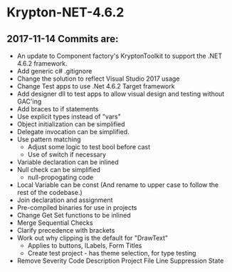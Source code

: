 # Krypton-NET-4.6.2

## 2017-11-14 Commits are:
* An update to Component factory's KryptonToolkit to support the .NET 4.6.2 framework.
* Add generic c# .gitignore
* Change the solution to reflect Visual Studio 2017 usage
* Change Test apps to use .Net 4.6.2 Target framework
* Add designer dll to test apps to allow visual design and testing without GAC'ing
* Add braces to if statements
* Use explicit types instead of "vars"
* Object initialization can be simplified
* Delegate invocation can be simplified.
* Use pattern matching 
  - Adjust some logic to test bool before cast
  - Use of switch if necessary
* Variable declaration can be inlined
* Null check can be simplified
  - null-propogating code
* Local Variable can be const (And rename to upper case to follow the rest of the codebase.)
* ﻿Join declaration and assignment
* Pre-compiled binaries for use in projects
* Change Get Set functions to be inlined
* Merge Sequential Checks
* Clarify precedence with brackets
* Work out why clipping is the default for "DrawText" 
  - Applies to buttons, lLabels, Form Titles
  - Create test project - has theme selection, for type testing
* Remove Severity	Code	Description	Project	File	Line	Suppression State